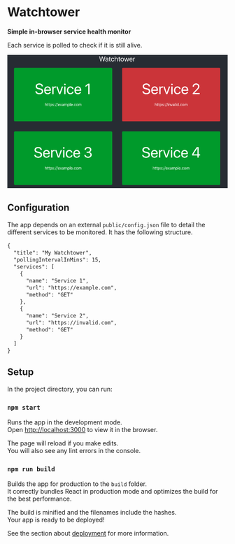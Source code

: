 # Watchtower
**Simple in-browser service health monitor**

Each service is polled to check if it is still alive. 

![screenshot](screenshot.png)

## Configuration
The app depends on an external `public/config.json` file to detail the different services to be monitored. It has the following structure.

```
{
  "title": "My Watchtower",
  "pollingIntervalInMins": 15,
  "services": [
    {
      "name": "Service 1",
      "url": "https://example.com",
      "method": "GET"
    },
    {
      "name": "Service 2",
      "url": "https://invalid.com",
      "method": "GET"
    }
  ]
}
```

## Setup

In the project directory, you can run:

### `npm start`

Runs the app in the development mode.<br>
Open [http://localhost:3000](http://localhost:3000) to view it in the browser.

The page will reload if you make edits.<br>
You will also see any lint errors in the console.

### `npm run build`

Builds the app for production to the `build` folder.<br>
It correctly bundles React in production mode and optimizes the build for the best performance.

The build is minified and the filenames include the hashes.<br>
Your app is ready to be deployed!

See the section about [deployment](https://facebook.github.io/create-react-app/docs/deployment) for more information.
